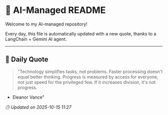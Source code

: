 # 🧠 AI-Managed README

Welcome to my AI-managed repository!

Every day, this file is automatically updated with a new quote, thanks to a LangChain + Gemini AI agent.

---

## 📅 Daily Quote

> "Technology simplifies tasks, not problems.
Faster processing doesn't equal better thinking.
Progress is measured by access for everyone,
not just speed for the privileged few.
If it increases division, it's not progress.

- Eleanor Vance"

*🕒 Updated on 2025-10-15 11:27*
